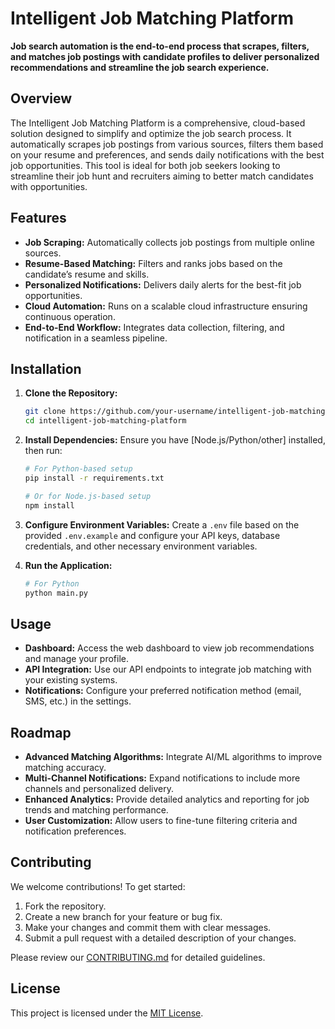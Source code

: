 # Intelligent Job Matching Platform

**Job search automation is the end-to-end process that scrapes, filters, and matches job postings with candidate profiles to deliver personalized recommendations and streamline the job search experience.**

## Overview

The Intelligent Job Matching Platform is a comprehensive, cloud-based solution designed to simplify and optimize the job search process. It automatically scrapes job postings from various sources, filters them based on your resume and preferences, and sends daily notifications with the best job opportunities. This tool is ideal for both job seekers looking to streamline their job hunt and recruiters aiming to better match candidates with opportunities.

## Features

- **Job Scraping:** Automatically collects job postings from multiple online sources.
- **Resume-Based Matching:** Filters and ranks jobs based on the candidate’s resume and skills.
- **Personalized Notifications:** Delivers daily alerts for the best-fit job opportunities.
- **Cloud Automation:** Runs on a scalable cloud infrastructure ensuring continuous operation.
- **End-to-End Workflow:** Integrates data collection, filtering, and notification in a seamless pipeline.

## Installation

1. **Clone the Repository:**
   ```bash
   git clone https://github.com/your-username/intelligent-job-matching-platform.git
   cd intelligent-job-matching-platform
   ```
2. **Install Dependencies:**
   Ensure you have [Node.js/Python/other] installed, then run:
   ```bash
   # For Python-based setup
   pip install -r requirements.txt

   # Or for Node.js-based setup
   npm install
   ```
3. **Configure Environment Variables:**
   Create a `.env` file based on the provided `.env.example` and configure your API keys, database credentials, and other necessary environment variables.

4. **Run the Application:**
   ```bash
   # For Python
   python main.py
   ```

## Usage

- **Dashboard:** Access the web dashboard to view job recommendations and manage your profile.
- **API Integration:** Use our API endpoints to integrate job matching with your existing systems.
- **Notifications:** Configure your preferred notification method (email, SMS, etc.) in the settings.

## Roadmap

- **Advanced Matching Algorithms:** Integrate AI/ML algorithms to improve matching accuracy.
- **Multi-Channel Notifications:** Expand notifications to include more channels and personalized delivery.
- **Enhanced Analytics:** Provide detailed analytics and reporting for job trends and matching performance.
- **User Customization:** Allow users to fine-tune filtering criteria and notification preferences.

## Contributing

We welcome contributions! To get started:
1. Fork the repository.
2. Create a new branch for your feature or bug fix.
3. Make your changes and commit them with clear messages.
4. Submit a pull request with a detailed description of your changes.

Please review our [CONTRIBUTING.md](CONTRIBUTING.md) for detailed guidelines.

## License

This project is licensed under the [MIT License](LICENSE).
